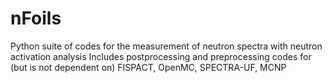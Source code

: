 # nFoils
Python suite of codes for the measurement of neutron spectra with neutron activation analysis
Includes postprocessing and preprocessing codes for (but is not dependent on) FISPACT, OpenMC, SPECTRA-UF, MCNP
